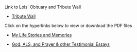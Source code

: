 Link to Lois' Obituary and Tribute Wall
 - [ Tribute Wall](https://www.lassilafuneralchapels.com/obituaries/Lois-Hatsumi-Kawata?obId=31096652#/celebrationWall)

Click on the hyperlinks below to view or download the PDF files

 - [ My Life Stories and Memories](https://drive.google.com/file/d/1H9vEYw2IVeJgDaL_iM08ToczZhqoxMRj/view?usp=sharing)

 - [God, ALS, and Prayer & other Testimonial Essays](https://www.classcreator.com/000/1/8/2/22281/userfiles/file/musings20200510(1).pdf)
